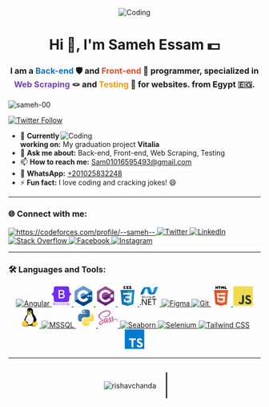 <p align="center">
  <img alt="Coding" width="800" height="450" src="https://th.bing.com/th/id/R.4e0fba8e2f5ec48b69b5e0a3138bad87?rik=%2fl41wzO44MvraA&pid=ImgRaw&r=0" />
</p>

<h1 align="center">Hi 👋, I'm Sameh Essam 💵</h1>
<h3 align="center">
  I am a <span style="color: #0e75b6;">Back-end</span> 🛡️ and <span style="color: #e34c26;">Front-end</span> 🧱 programmer, 
  specialized in <span style="color: #6f42c1;">Web Scraping</span> 🪢 and <span style="color: #f39c12;">Testing</span> 🔧 for websites. from Egypt 🇪🇬.
</h3>

<p align="left"> 
  <img src="https://komarev.com/ghpvc/?username=sameh-00&label=Profile%20views&color=0e75b6&style=flat" alt="sameh-00" /> 
</p>

<p align="left"> 
  <a href="https://twitter.com/aliessa41089460" target="blank">
    <img src="https://img.shields.io/twitter/follow/aliessa41089460?logo=twitter&style=for-the-badge" alt="Twitter Follow" />
  </a> 
</p>

<img align="right" alt="Coding" width="400" src="https://media4.giphy.com/media/v1.Y2lkPTc5MGI3NjExbXI0dWcycGhoa3RzaWl4ZzV1Njg0MHVicmN4czJ5dm1tazNkN2I2eSZlcD12MV9pbnRlcm5hbF9naWZfYnlfaWQmY3Q9Zw/RbDKaczqWovIugyJmW/giphy.webp">

- 🔭 **Currently working on:** My graduation project **Vitalia**  
- 💬 **Ask me about:** Back-end, Front-end, Web Scraping, Testing  
- 📫 **How to reach me:** [Sam01016595493@gmail.com](mailto:Sam01016595493@gmail.com)  
- 📱 **WhatsApp:** [+201025832248](https://wa.me/201025832248)  
- ⚡ **Fun fact:** I love coding and cracking jokes! 😄  

---

<h3 align="left">🌐 Connect with me:</h3>
<p align="left">
  <a href="https://codeforces.com/profile/--sameh--" target="blank">
    <img align="center" src="https://raw.githubusercontent.com/rahuldkjain/github-profile-readme-generator/master/src/images/icons/Social/codeforces.svg" alt="https://codeforces.com/profile/--sameh--" height="30" width="40" />
  </a>
  <a href="https://twitter.com/aliessa41089460" target="blank">
    <img src="https://raw.githubusercontent.com/rahuldkjain/github-profile-readme-generator/master/src/images/icons/Social/twitter.svg" alt="Twitter" height="30" width="40" />
  </a>
  <a href="https://linkedin.com/in/sameh-essam-659b9b239/" target="blank">
    <img src="https://raw.githubusercontent.com/rahuldkjain/github-profile-readme-generator/master/src/images/icons/Social/linked-in-alt.svg" alt="LinkedIn" height="30" width="40" />
  </a>
  <a href="https://stackoverflow.com/users/23349765/sameh-essam" target="blank">
    <img src="https://raw.githubusercontent.com/rahuldkjain/github-profile-readme-generator/master/src/images/icons/Social/stack-overflow.svg" alt="Stack Overflow" height="30" width="40" />
  </a>
  <a href="https://web.facebook.com/sameh.essam.5439" target="blank">
    <img src="https://raw.githubusercontent.com/rahuldkjain/github-profile-readme-generator/master/src/images/icons/Social/facebook.svg" alt="Facebook" height="30" width="40" />
  </a>
  <a href="https://www.instagram.com/s_a_m_e_h_55/" target="blank">
    <img src="https://raw.githubusercontent.com/rahuldkjain/github-profile-readme-generator/master/src/images/icons/Social/instagram.svg" alt="Instagram" height="30" width="40" />
  </a>
</p>

---

<h3 align="left">🛠️ Languages and Tools:</h3>
<p align="center">
    <a href="https://angular.io" target="_blank">
      <img src="https://angular.io/assets/images/logos/angular/angular.svg" alt="Angular" width="40" height="40" />
    </a>
    <a href="https://getbootstrap.com" target="_blank">
      <img src="https://raw.githubusercontent.com/devicons/devicon/master/icons/bootstrap/bootstrap-plain-wordmark.svg" alt="Bootstrap" width="40" height="40" />
    </a>
    <a href="https://www.w3schools.com/cpp/" target="_blank">
      <img src="https://raw.githubusercontent.com/devicons/devicon/master/icons/cplusplus/cplusplus-original.svg" alt="C++" width="40" height="40" />
    </a>
    <a href="https://www.w3schools.com/cs/" target="_blank">
      <img src="https://raw.githubusercontent.com/devicons/devicon/master/icons/csharp/csharp-original.svg" alt="C#" width="40" height="40" />
    </a>
    <a href="https://www.w3schools.com/css/" target="_blank">
      <img src="https://raw.githubusercontent.com/devicons/devicon/master/icons/css3/css3-original-wordmark.svg" alt="CSS3" width="40" height="40" />
    </a>
    <a href="https://dotnet.microsoft.com/" target="_blank">
      <img src="https://raw.githubusercontent.com/devicons/devicon/master/icons/dot-net/dot-net-original-wordmark.svg" alt=".NET" width="40" height="40" />
    </a>
    <a href="https://www.figma.com/" target="_blank">
      <img src="https://www.vectorlogo.zone/logos/figma/figma-icon.svg" alt="Figma" width="40" height="40" />
    </a>
    <a href="https://git-scm.com/" target="_blank">
      <img src="https://www.vectorlogo.zone/logos/git-scm/git-scm-icon.svg" alt="Git" width="40" height="40" />
    </a>
    <a href="https://www.w3.org/html/" target="_blank">
      <img src="https://raw.githubusercontent.com/devicons/devicon/master/icons/html5/html5-original-wordmark.svg" alt="HTML5" width="40" height="40" />
    </a>
    <a href="https://developer.mozilla.org/en-US/docs/Web/JavaScript" target="_blank">
      <img src="https://raw.githubusercontent.com/devicons/devicon/master/icons/javascript/javascript-original.svg" alt="JavaScript" width="40" height="40" />
    </a>
    <a href="https://www.linux.org/" target="_blank">
      <img src="https://raw.githubusercontent.com/devicons/devicon/master/icons/linux/linux-original.svg" alt="Linux" width="40" height="40" />
    </a>
    <a href="https://www.microsoft.com/en-us/sql-server" target="_blank">
      <img src="https://www.svgrepo.com/show/303229/microsoft-sql-server-logo.svg" alt="MSSQL" width="40" height="40" />
    </a>
    <a href="https://www.python.org" target="_blank">
      <img src="https://raw.githubusercontent.com/devicons/devicon/master/icons/python/python-original.svg" alt="Python" width="40" height="40" />
    </a>
    <a href="https://sass-lang.com" target="_blank">
      <img src="https://raw.githubusercontent.com/devicons/devicon/master/icons/sass/sass-original.svg" alt="SASS" width="40" height="40" />
    </a>
    <a href="https://seaborn.pydata.org/" target="_blank">
      <img src="https://seaborn.pydata.org/_images/logo-mark-lightbg.svg" alt="Seaborn" width="40" height="40" />
    </a>
    <a href="https://www.selenium.dev" target="_blank">
      <img src="https://raw.githubusercontent.com/detain/svg-logos/780f25886640cef088af994181646db2f6b1a3f8/svg/selenium-logo.svg" alt="Selenium" width="40" height="40" />
    </a>
    <a href="https://tailwindcss.com/" target="_blank">
      <img src="https://www.vectorlogo.zone/logos/tailwindcss/tailwindcss-icon.svg" alt="Tailwind CSS" width="40" height="40" />
    </a>
    <a href="https://www.typescriptlang.org/" target="_blank">
      <img src="https://raw.githubusercontent.com/devicons/devicon/master/icons/typescript/typescript-original.svg" alt="TypeScript" width="40" height="40" />
    </a>
</p>

<hr>

<div style="display: flex; gap: 20px; justify-content: center; align-items: center;">
<p>&nbsp;<img align="center" src="https://github-readme-stats.vercel.app/api?username=rishavchanda&show_icons=true&locale=en&theme=tokyonight" alt="rishavchanda" /></p>
  <hr style="height: 50px; border: 1px solid #000;" />
  </div>
